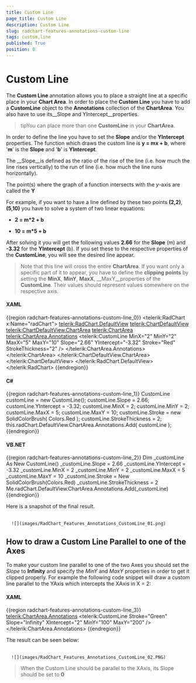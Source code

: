 ```yaml
---
title: Custom Line
page_title: Custom Line
description: Custom Line
slug: radchart-features-annotations-custom-line
tags: custom,line
published: True
position: 0
---
```


# Custom Line



The __Custom Line__ annotation allows you to place a straight line at a specific place in your __Chart Area__. In order to place the __Custom Line__ you have to add a __CustomLine__ object to the __Annotations__ collection of the __ChartArea__. You also have to use its__Slope and YIntercept__properties.

>tipYou can place more than one __CustomLine__ in your __ChartArea__.

In order to define the line you have to set the __Slope__ and/or the __YIntercept__ properties. The function which draws the custom line is __y = mx + b__, where '__m__' is the __Slope__ and '__b__' is __YIntercept__.

The __Slope__is defined as the ratio of the rise of the line (i.e. how much the line rises vertically) to the run of line (i.e. how much the line runs horizontally). 

The point(s) where the graph of a function intersects with the *y*-axis are called the __Y__

For example, if you want to have a line defined by these two points __(2,2)__, __(5,10)__ you have to solve a system of two linear equations:

* __2 = m*2 + b__

* __10 = m*5 + b__

After solving it you will get the following values __2.66__ for the __Slope__ (m) and __-3.32__ for the __YIntercept__ (b). If you set these to the respective properties of the __CustomLine__, you will see the desired line appear. 

>Note that this line will cross the entire __ChartArea__. If you want only a specific part of it to appear, you have to define the __clipping points__ by setting the __MinX__, __MinY__, __MaxX__, __MaxY__properties of the __CustomLine__. Their values should represent values somewhere on the respective axis.

#### __XAML__

{{region radchart-features-annotations-custom-line_0}}
	<telerik:RadChart x:Name="radChart">
	    <telerik:RadChart.DefaultView>
	        <telerik:ChartDefaultView>
	            <telerik:ChartDefaultView.ChartArea>
	                <telerik:ChartArea>
	                    <telerik:ChartArea.Annotations>
	                        <telerik:CustomLine MinX="2"
	                                            MinY="2"
	                                            MaxX="5"
	                                            MaxY="10"
	                                            Slope="2.66"
	                                            YIntercept="-3.32"
	                                            Stroke="Red"
	                                            StrokeThickness="2" />
	                    </telerik:ChartArea.Annotations>
	                </telerik:ChartArea>
	            </telerik:ChartDefaultView.ChartArea>
	        </telerik:ChartDefaultView>
	    </telerik:RadChart.DefaultView>
	</telerik:RadChart>
	{{endregion}}



#### __C#__

{{region radchart-features-annotations-custom-line_1}}
	CustomLine customLine = new CustomLine();
	customLine.Slope = 2.66;
	customLine.YIntercept = -3.32;
	customLine.MinX = 2;
	customLine.MinY = 2;
	customLine.MaxX = 5;
	customLine.MaxY = 10;
	customLine.Stroke = new SolidColorBrush( Colors.Red );
	customLine.StrokeThickness = 2;
	this.radChart.DefaultView.ChartArea.Annotations.Add( customLine );
	{{endregion}}



#### __VB.NET__

{{region radchart-features-annotations-custom-line_2}}
	Dim _customLine As New CustomLine()
	_customLine.Slope = 2.66
	_customLine.YIntercept = -3.32
	_customLine.MinX = 2
	_customLine.MinY = 2
	_customLine.MaxX = 5
	_customLine.MaxY = 10
	_customLine.Stroke = New SolidColorBrush(Colors.Red)
	_customLine.StrokeThickness = 2
	Me.radChart.DefaultView.ChartArea.Annotations.Add(_customLine)
	{{endregion}}



Here is a snapshot of the final result.




         
      ![](images/RadChart_Features_Annotations_CustomLine_01.png)

##  How to draw a Custom Line Parallel to one of the Axes

To make your custom line parallel to one of the two Axes you should set the *Slope* to __Infinity__ and specify the *MinY* and *MaxY* properties in order to get it clipped properly. For example the following code snippet will draw a custom line parallel to the YAxis which intercepts the XAxis in X = 2:

#### __XAML__

{{region radchart-features-annotations-custom-line_3}}
	<telerik:ChartArea.Annotations>
	    <telerik:CustomLine Stroke="Green" Slope="Infinity" XIntercept="2" MinY="100" MaxY="200" />
	</telerik:ChartArea.Annotations>
	{{endregion}}



The result can be seen below:




         
      ![](images/RadChart_Features_Annotations_CustomLine_02.PNG)

>When the Custom Line should be parallel to the XAxis, its Slope should be set to __0__
